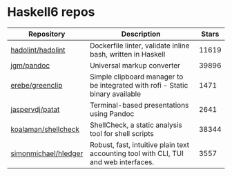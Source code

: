 # Haskell6 repos

| Repository                                                      | Description                                                                          | Stars |
| --------------------------------------------------------------- | ------------------------------------------------------------------------------------ | ----- |
| [hadolint/hadolint](https://github.com/hadolint/hadolint)       | Dockerfile linter, validate inline bash, written in Haskell                          | 11619 |
| [jgm/pandoc](https://github.com/jgm/pandoc)                     | Universal markup converter                                                           | 39896 |
| [erebe/greenclip](https://github.com/erebe/greenclip)           | Simple clipboard manager to be integrated with rofi - Static binary available        | 1471  |
| [jaspervdj/patat](https://github.com/jaspervdj/patat)           | Terminal-based presentations using Pandoc                                            | 2641  |
| [koalaman/shellcheck](https://github.com/koalaman/shellcheck)   | ShellCheck, a static analysis tool for shell scripts                                 | 38344 |
| [simonmichael/hledger](https://github.com/simonmichael/hledger) | Robust, fast, intuitive plain text accounting tool with CLI, TUI and web interfaces. | 3557  |
